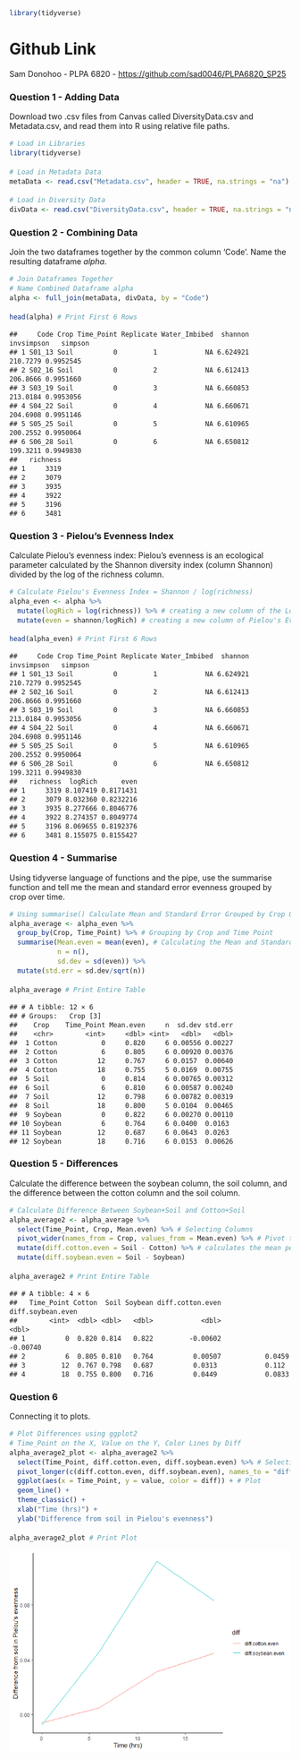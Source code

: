 ``` r
library(tidyverse)
```

# Github Link

Sam Donohoo - PLPA 6820 - <https://github.com/sad0046/PLPA6820_SP25>

### Question 1 - Adding Data

Download two .csv files from Canvas called DiversityData.csv and
Metadata.csv, and read them into R using relative file paths.

``` r
# Load in Libraries
library(tidyverse)

# Load in Metadata Data
metaData <- read.csv("Metadata.csv", header = TRUE, na.strings = "na")

# Load in Diversity Data
divData <- read.csv("DiversityData.csv", header = TRUE, na.strings = "na")
```

### Question 2 - Combining Data

Join the two dataframes together by the common column ‘Code’. Name the
resulting dataframe *alpha*.

``` r
# Join Dataframes Together
# Name Combined Dataframe alpha
alpha <- full_join(metaData, divData, by = "Code")

head(alpha) # Print First 6 Rows
```

    ##     Code Crop Time_Point Replicate Water_Imbibed  shannon invsimpson   simpson
    ## 1 S01_13 Soil          0         1            NA 6.624921   210.7279 0.9952545
    ## 2 S02_16 Soil          0         2            NA 6.612413   206.8666 0.9951660
    ## 3 S03_19 Soil          0         3            NA 6.660853   213.0184 0.9953056
    ## 4 S04_22 Soil          0         4            NA 6.660671   204.6908 0.9951146
    ## 5 S05_25 Soil          0         5            NA 6.610965   200.2552 0.9950064
    ## 6 S06_28 Soil          0         6            NA 6.650812   199.3211 0.9949830
    ##   richness
    ## 1     3319
    ## 2     3079
    ## 3     3935
    ## 4     3922
    ## 5     3196
    ## 6     3481

### Question 3 - Pielou’s Evenness Index

Calculate Pielou’s evenness index: Pielou’s evenness is an ecological
parameter calculated by the Shannon diversity index (column Shannon)
divided by the log of the richness column.

``` r
# Calculate Pielou's Evenness Index = Shannon / log(richness)
alpha_even <- alpha %>%
  mutate(logRich = log(richness)) %>% # creating a new column of the Log Richness
  mutate(even = shannon/logRich) # creating a new column of Pielou's Evenness

head(alpha_even) # Print First 6 Rows
```

    ##     Code Crop Time_Point Replicate Water_Imbibed  shannon invsimpson   simpson
    ## 1 S01_13 Soil          0         1            NA 6.624921   210.7279 0.9952545
    ## 2 S02_16 Soil          0         2            NA 6.612413   206.8666 0.9951660
    ## 3 S03_19 Soil          0         3            NA 6.660853   213.0184 0.9953056
    ## 4 S04_22 Soil          0         4            NA 6.660671   204.6908 0.9951146
    ## 5 S05_25 Soil          0         5            NA 6.610965   200.2552 0.9950064
    ## 6 S06_28 Soil          0         6            NA 6.650812   199.3211 0.9949830
    ##   richness  logRich      even
    ## 1     3319 8.107419 0.8171431
    ## 2     3079 8.032360 0.8232216
    ## 3     3935 8.277666 0.8046776
    ## 4     3922 8.274357 0.8049774
    ## 5     3196 8.069655 0.8192376
    ## 6     3481 8.155075 0.8155427

### Question 4 - Summarise

Using tidyverse language of functions and the pipe, use the summarise
function and tell me the mean and standard error evenness grouped by
crop over time.

``` r
# Using summarise() Calculate Mean and Standard Error Grouped by Crop Over Time
alpha_average <- alpha_even %>%
  group_by(Crop, Time_Point) %>% # Grouping by Crop and Time Point
  summarise(Mean.even = mean(even), # Calculating the Mean and Standard Error for Evenness
            n = n(),
            sd.dev = sd(even)) %>%
  mutate(std.err = sd.dev/sqrt(n))

alpha_average # Print Entire Table
```

    ## # A tibble: 12 × 6
    ## # Groups:   Crop [3]
    ##    Crop    Time_Point Mean.even     n  sd.dev std.err
    ##    <chr>        <int>     <dbl> <int>   <dbl>   <dbl>
    ##  1 Cotton           0     0.820     6 0.00556 0.00227
    ##  2 Cotton           6     0.805     6 0.00920 0.00376
    ##  3 Cotton          12     0.767     6 0.0157  0.00640
    ##  4 Cotton          18     0.755     5 0.0169  0.00755
    ##  5 Soil             0     0.814     6 0.00765 0.00312
    ##  6 Soil             6     0.810     6 0.00587 0.00240
    ##  7 Soil            12     0.798     6 0.00782 0.00319
    ##  8 Soil            18     0.800     5 0.0104  0.00465
    ##  9 Soybean          0     0.822     6 0.00270 0.00110
    ## 10 Soybean          6     0.764     6 0.0400  0.0163 
    ## 11 Soybean         12     0.687     6 0.0643  0.0263 
    ## 12 Soybean         18     0.716     6 0.0153  0.00626

### Question 5 - Differences

Calculate the difference between the soybean column, the soil column,
and the difference between the cotton column and the soil column.

``` r
# Calculate Difference Between Soybean+Soil and Cotton+Soil
alpha_average2 <- alpha_average %>%
  select(Time_Point, Crop, Mean.even) %>% # Selecting Columns
  pivot_wider(names_from = Crop, values_from = Mean.even) %>% # Pivot to Wide Format
  mutate(diff.cotton.even = Soil - Cotton) %>% # calculates the mean per Treatment and Fungicide
  mutate(diff.soybean.even = Soil - Soybean)

alpha_average2 # Print Entire Table
```

    ## # A tibble: 4 × 6
    ##   Time_Point Cotton  Soil Soybean diff.cotton.even diff.soybean.even
    ##        <int>  <dbl> <dbl>   <dbl>            <dbl>             <dbl>
    ## 1          0  0.820 0.814   0.822         -0.00602          -0.00740
    ## 2          6  0.805 0.810   0.764          0.00507           0.0459 
    ## 3         12  0.767 0.798   0.687          0.0313            0.112  
    ## 4         18  0.755 0.800   0.716          0.0449            0.0833

### Question 6

Connecting it to plots.

``` r
# Plot Differences using ggplot2
# Time_Point on the X, Value on the Y, Color Lines by Diff
alpha_average2_plot <- alpha_average2 %>%
  select(Time_Point, diff.cotton.even, diff.soybean.even) %>% # Selecting Columns
  pivot_longer(c(diff.cotton.even, diff.soybean.even), names_to = "diff") %>% # Pivot to Long Format
  ggplot(aes(x = Time_Point, y = value, color = diff)) + # Plot
  geom_line() +
  theme_classic() +
  xlab("Time (hrs)") +
  ylab("Difference from soil in Pielou's evenness")

alpha_average2_plot # Print Plot
```

![](Donohoo_Sam_Coding_Challenge_5_files/figure-gfm/Question%206-1.png)<!-- -->
